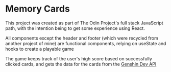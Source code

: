 # Memory Cards

This project was created as part of The Odin Project's full stack JavaScript path, with the intention being to get some experience using React.

All components except the header and footer (which were recycled from another project of mine) are functional components, relying on useState and hooks to create a playable game

The game keeps track of the user's high score based on successfully clicked cards, and gets the data for the cards from the [Genshin Dev API](https://genshin.dev/)